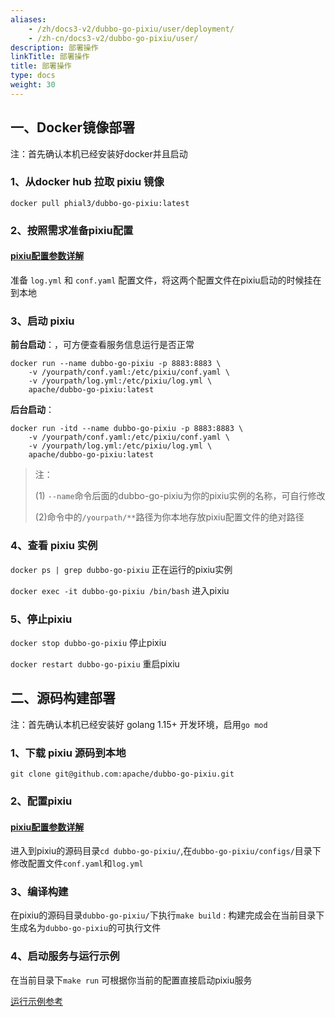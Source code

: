 ```yaml
---
aliases:
    - /zh/docs3-v2/dubbo-go-pixiu/user/deployment/
    - /zh-cn/docs3-v2/dubbo-go-pixiu/user/
description: 部署操作
linkTitle: 部署操作
title: 部署操作
type: docs
weight: 30
---
```






## 一、Docker镜像部署

注：首先确认本机已经安装好docker并且启动

### 1、从docker hub 拉取 pixiu 镜像

`docker pull phial3/dubbo-go-pixiu:latest`

### 2、按照需求准备pixiu配置
#### [pixiu配置参数详解](../configurations/)

准备 `log.yml` 和 `conf.yaml` 配置文件，将这两个配置文件在pixiu启动的时候挂在到本地

### 3、启动 pixiu

**前台启动**：，可方便查看服务信息运行是否正常
```shell
docker run --name dubbo-go-pixiu -p 8883:8883 \
    -v /yourpath/conf.yaml:/etc/pixiu/conf.yaml \
    -v /yourpath/log.yml:/etc/pixiu/log.yml \
    apache/dubbo-go-pixiu:latest
```
**后台启动**：
```shell
docker run -itd --name dubbo-go-pixiu -p 8883:8883 \
    -v /yourpath/conf.yaml:/etc/pixiu/conf.yaml \
    -v /yourpath/log.yml:/etc/pixiu/log.yml \
    apache/dubbo-go-pixiu:latest
```

> 注：
> 
> (1) `--name`命令后面的dubbo-go-pixiu为你的pixiu实例的名称，可自行修改
> 
> (2)命令中的`/yourpath/**`路径为你本地存放pixiu配置文件的绝对路径

### 4、查看 pixiu 实例

`docker ps | grep dubbo-go-pixiu` 正在运行的pixiu实例

`docker exec -it dubbo-go-pixiu /bin/bash` 进入pixiu

### 5、停止pixiu

`docker stop dubbo-go-pixiu` 停止pixiu

`docker restart dubbo-go-pixiu` 重启pixiu


## 二、源码构建部署

注：首先确认本机已经安装好 golang 1.15+ 开发环境，启用`go mod`

### 1、下载 pixiu 源码到本地
`git clone git@github.com:apache/dubbo-go-pixiu.git`

### 2、配置pixiu

#### [pixiu配置参数详解](../configurations/)

进入到pixiu的源码目录`cd dubbo-go-pixiu/`,在`dubbo-go-pixiu/configs/`目录下
修改配置文件`conf.yaml`和`log.yml`

### 3、编译构建
在pixiu的源码目录`dubbo-go-pixiu/`下执行`make build`
: 构建完成会在当前目录下生成名为`dubbo-go-pixiu`的可执行文件

### 4、启动服务与运行示例

在当前目录下`make run` 可根据你当前的配置直接启动pixiu服务

[运行示例参考](../quickstart/)